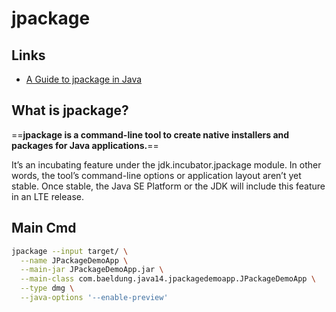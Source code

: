 # jpackage

## Links

- [A Guide to jpackage in Java](https://www.baeldung.com/java14-jpackage)

## What is jpackage?

==**jpackage is a command-line tool to create native installers and packages for Java applications.**==

It’s an incubating feature under the jdk.incubator.jpackage module. In other words, the tool’s command-line options or application layout aren’t yet stable. Once stable, the Java SE Platform or the JDK will include this feature in an LTE release.

## Main Cmd

```sh
jpackage --input target/ \
  --name JPackageDemoApp \
  --main-jar JPackageDemoApp.jar \
  --main-class com.baeldung.java14.jpackagedemoapp.JPackageDemoApp \
  --type dmg \
  --java-options '--enable-preview'
```
